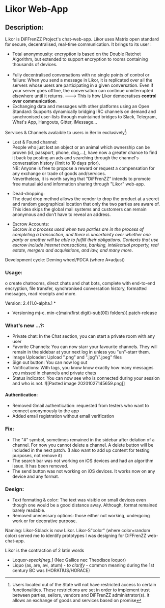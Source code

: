 # Likor Web-App


## Description: 

Likor is DiFFrenZZ Project's chat-web-app.
Likor uses Matrix open standard for secure, decentralised, real-time communication.
It brings to its user :
- Total anonymousity: encryption is based on the Double Ratchet Algorithm, but extended to support encryption to rooms containing thousands of devices.<br><br>
- Fully decentralised conversations with no single points of control or failure: When you send a message in Likor, it is replicated over all the servers whose users are participating in a given conversation.  Even if your server goes offline, the conversation can continue uninterrupted elsewhere until it returns.
--->  This is how Likor democratises **control over communication**.
- Exchanging data and messages with other platforms using an Open Standard: Supports dynamically bridging IRC channels on demand and synchronised user-lists through maintained bridges to Slack, Telegram, What's App, Hangouts, Gitter, iMessage...

Services & Channels avalaible to users in Berlin exclusively[^1]: 
 
 - Lost & Found channel: <br> People who just lost an object or an animal which ownership can be proven (id, passport, phone, dog,...), have now a greater chance to find it back by posting an ads and searching through the channel's conversation history (limit to 10 days prior). <br> NB: Anyone is free to propose a reward or request a compensation for any exchange or trade of goods and/services. <br> Nevertheless, it is worth saying that "DiFFrenZZ" intends to promote free mutual aid and information sharing through "Likor" web-app.
 
 - Dead-dropping: <br> The dead drop method allows the vendor to drop the product at a secret and random geographical location that only the two parties are aware of. This idea skips the global mail systems and customers can remain anonymous and don’t have to reveal an address.

- Escrow Accounts: <br> Escrow *is a process used when two parties are in the process of completing a transaction, and there is uncertainty over whether one party or another will be able to fulfill their obligations. Contexts that use escrow include Internet transactions, banking, intellectual property, real estate, mergers and acquisitions, and law, and many more*. 

[^1]: Users located out of the State will not have restricted access to certain functionalities. These restrictions are set in order to implement trust between parties, sellors, vendors and DiFFrenZZ administrator(s). It allows an exchange of goods and services based on promise[^a]
         
  [^a]: promise: Here, the word "promise" is interpreted as a transaction whereby a person makes a vow or the suggestion of a guarantee.

Development cycle: Deming wheel/PDCA (where A=adjust)

### Usage:
o create chatrooms, direct chats and chat bots, complete with end-to-end encryption, file transfer, synchronised conversation history, formatted messages, read receipts and more.

Version: 2.411.0-alpha.1 *
* Versioning  mj-c. min-c[main(first digit)-sub(00) folders)].patch-release

### What's new ...?:
- Private chat: In the Chat section, you can start a private room with any user
- Favorite Channels: You can now starr your favourite channels. They will remain in the sidebar at your next log in unless you "un"-starr them.
- Image Uploader: Upload ".png" and ".jpg"/".jpeg" files
- Sign out button: You can now log out 
- Notifications: With tags, you know know exactly how many messages you missed in channels and private chats
- Status indicator: You can now see who is connected during your session and who is not.
 ![[Pasted image 20201027145659.png]]
 
 
#### Authentication: 
- Removed Gmail authentication: requested from testers who want to connect anonymously to the app
- Added email registration without email verification


### Fix:
- The "#" symbol, sometimes remained in the sidebar after delation of a channel. For now you cannot delete a channel. A delete button will be included in the next patch. (I also want to add up content for testing purposes, not remove it)
- The search bar was not working on iOS devices and had an algorithm issue. It has been removed.
- The send button was not working on iOS devices. It works now on any device and any format.

### Design:
- Text formating & color: The text was visible on small devices even though one would be a good distance away. Although, format remained barely readable. 
- Removed unecessary options: those either not working, undergoing work or for decorative purpose.

Naming:
Likor-Sblack is now Likor. 
Likor-S"color" (where color=random color) served me to identify prototypes I was designing for DiFFrenZZ web-chat-app. 

Likor is the contraction of 2 latin words
* Loquor-*speak[neg.]* (Nec Gallice nec Theodisce loquor) 
* Liquo (as, are, avi, atum) - *to clarify* - common meaning during the 1st century BC was (HORATIUS/HORACE)

